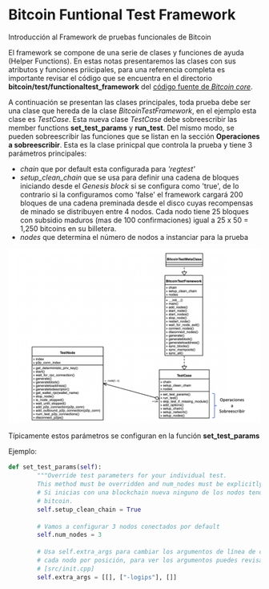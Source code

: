 # Bitcoin Funtional Test Framework

Introducción al Framework de pruebas funcionales de Bitcoin

El framework se compone de una serie de clases y funciones de ayuda (Helper Functions). En estas notas presentaremos las clases con sus atributos y funciones priicipales, para una referencia completa es importante revisar el código que se encuentra en el directorio __bitcoin/test/functionaltest_framework__ del [código fuente de _Bitcoin core_](https://github.com/bitcoin/bitcoin/tree/master/test/functional). 

A continuación se presentan las clases principales, toda prueba debe ser una clase que hereda de la clase _BitcoinTestFramework_, en el ejemplo esta clase es _TestCase_.  Esta nueva clase _TestCase_ debe sobreescribir las member functions **set_test_params** y **run_test**. Del mismo modo, se pueden sobreescribir las funciones que se listan en la sección **Operaciones a sobreescribir**.  Esta es la clase prinicpal que controla la prueba y tiene 3 parámetros principales: 

* _chain_ que por default esta configurada para _'regtest'_ 
* _setup_clean_chain_ que se usa para definir una cadena de bloques iniciando desde el _Genesis block_ si se configura como 'true', de lo contrario si la configuramos como 'false' el framework cargará 200 bloques de una cadena preminada desde el disco cuyas recompensas de minado se distribuyen entre 4 nodos. Cada nodo tiene 25 bloques con subsidio maduros (mas de 100 confirmaciones) igual a 25 x 50 = 1,250 bitcoins en su billetera.
* _nodes_ que determina el número de nodos a instanciar para la prueba


![Example image](img/test-framework-main-classes.png)

Típicamente estos parámetros se configuran en la función __set_test_params__

Ejemplo:
``` python
def set_test_params(self):
        """Override test parameters for your individual test.
        This method must be overridden and num_nodes must be explicitly set."""
        # Si inicias con una blockchain nueva ninguno de los nodos tendrá 
        # bitcoin. 
        self.setup_clean_chain = True

        # Vamos a configurar 3 nodos conectados por default
        self.num_nodes = 3

        # Usa self.extra_args para cambiar los argumentos de línea de comado para
        # cada nodo por posición, para ver los argumentos puedes revisar el archivo
        # [src/init.cpp]
        self.extra_args = [[], ["-logips"], []]
```